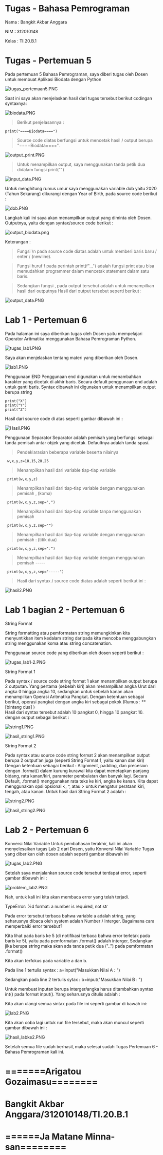 # Tugas - Bahasa Pemrograman


 Nama : Bangkit Akbar Anggara
 
 NIM : 312010148
 
 Kelas : TI.20.B.1


# Tugas - Pertemuan 5
 
Pada pertemuan 5 Bahasa Pemrograman, saya diberi tugas oleh Dosen untuk membuat Aplikasi Biodata dengan Python
  
  ![tugas_pertemuan5.PNG](Pic/tugas_pertemuan5.PNG)
  
Saat ini saya akan menjelaskan hasil dari tugas tersebut berikut codingan syntaxnya:
  
  ![biodata.PNG](Pic/biodata.PNG)
  
  > Berikut penjelasannya :
    
    print("====Biodata====")
  
  > Source code diatas berfungsi untuk mencetak hasil / output berupa "====Biodata====".
   
   ![output_print.PNG](Pic/output_print.PNG)
  
  > Untuk menampilkan output, saya menggunakan tanda petik dua didalam fungsi print("")
   
   ![input_data.PNG](Pic/input_data.PNG)

Untuk menghitung rumus umur saya menggunakan variable dob yaitu 2020 (Tahun Sekarang) dikurangi dengan Year of Birth, pada source code berikut :
  
  ![dob.PNG](Pic/dob.PNG)
  
Langkah kali ini saya akan menampilkan output yang diminta oleh Dosen.
Outputnya, yaitu dengan syntax/source code berikut :
  
  ![output_biodata.png](Pic/output_biodata.png)
  
Keterangan :
   
  > Fungsi \n pada source code diatas adalah untuk memberi baris baru / enter / (newline).
   
  > Fungsi huruf f pada perintah print(f"...") adalah fungsi print atau bisa memudahkan programmer dalam mencetak statement dalam satu baris.
   
  > Sedangkan fungsi , pada output tersebut adalah untuk menampilkan hasil dari outputnya
     Hasil dari output tersebut seperti berikut :
   
   ![output_data.PNG](Pic/output_data.PNG)
   
# Lab 1 - Pertemuan 6

Pada halaman ini saya diberikan tugas oleh Dosen yaitu mempelajari Operator Aritmatika menggunakan Bahasa Pemrograman Python.
  
  ![tugas_lab1.PNG](Pic/tugas_lab1.PNG)
  
Saya akan menjelaskan tentang materi yang diberikan oleh Dosen.
  
  ![lab1.PNG](Pic/lab1.PNG)
  
Penggunaan END Penggunaan end digunakan untuk menambahkan karakter yang dicetak di akhir baris. Secara default penggunaan end adalah untuk ganti baris.
Syntax dibawah ini digunakan untuk menampilkan output berupa string
    
    print("X")
    print("Y")
    print("Z")
 
Hasil dari source code di atas seperti gambar dibawah ini :
  
  ![Hasil.PNG](Pic/Hasil.PNG)

Penggunaan Separator Separator adalah pemisah yang berfungsi sebagai tanda pemisah antar objek yang dicetak. Defaultnya adalah tanda spasi.
  
 > Pendeklarasian beberapa variable beserta nilainya

     w,x,y,z=10,15,20,25
  
 > Menampilkan hasil dari variable tiap-tiap variable

     print(w,x,y,z)
  
 > Menampilkan hasil dari tiap-tiap variable dengan menggunakan pemisah , (koma)

     print(w,x,y,z,sep=",")
  
 > Menampilkan hasil dari tiap-tiap variable tanpa menggunakan pemisah

     print(w,x,y,z,sep="")
  
 > Menampilkan hasil dari tiap-tiap variable dengan menggunakan pemisah : (titik dua)

     print(w,x,y,z,sep=":")
  
 > Menampilkan hasil dari tiap-tiap variable dengan menggunakan pemisah -----

     print(w,x,y,z,sep="-----")
  
 > Hasil dari syntax / source code diatas adalah seperti berikut ini :
 
   ![hasil2.PNG](Pic/hasil2.PNG)
    
# Lab 1 bagian 2 - Pertemuan 6

String Format

String formatting atau pemformatan string memungkinkan kita menyuntikkan item kedalam string daripada kita mencoba menggabungkan string menggunakan koma atau string concatenation.

Penggunaan source code yang diberikan oleh dosen seperti berikut :

  ![tugas_lab1-2.PNG](Pic/tugas_lab1-2.PNG)

String Format 1

   Pada syntax / source code string format 1 akan menampilkan output berupa 2 outputan.
   Yang pertama (sebelah kiri) akan menampilkan angka Urut dari angka 0 hingga angka 10, sedangkan untuk sebelah kanan akan menampilkan Operasi Aritmatika Pangkat.
   Dengan ketentuan sebagai berikut, operasi pangkat dengan angka kiri sebagai pokok (Rumus : ** [bintang dua] )  
   Hasil dari syntax tersebut adalah 10 pangkat 0, hingga 10 pangkat 10. dengan output sebagai berikut :
    
   ![string1.PNG](Pic/string1.PNG)
    
   ![hasil_string1.PNG](Pic/hasil_string1.PNG)

String Format 2
   
   Pada syntax atau source code string format 2 akan menampilkan output berupa 2 output'an juga (seperti String Format 1, yaitu kanan dan kiri)
   Dengan ketentuan sebagai berikut :
   Alignment, padding, dan precesion dengan .format() dalam kurung kurawal kita dapat menetapkan panjang bidang, rata kanan/kiri, parameter pembulatan dan banyak lagi.
   Secara Default, .format() menggunakan rata teks ke kiri, angka ke kanan. Kita dapat menggunakan opsi opsional <, ^, atau > untuk mengatur perataan kiri, tengah, atau kanan.
   Untuk hasil dari String Format 2 adalah :
    
   ![string2.PNG](Pic/string2.PNG)
    
   ![hasil_string2.PNG](Pic/hasil_string2.PNG)

#  Lab 2 - Pertemuan 6 

Konversi Nilai Variable Untuk pembahasan terakhir, kali ini akan menyelesaikan tugas Lab 2 dari Dosen, yaitu Konversi Nilai Variable
Tugas yang diberikan oleh dosen adalah seperti gambar dibawah ini
  
  ![tugas_lab2.PNG](Pic/tugas_lab2.PNG)
  
Setelah saya menjalankan source code tersebut terdapat error, seperti gambar dibawah ini :
  
  ![problem_lab2.PNG](Pic/problem_lab2.PNG)
  
Nah, untuk kali ini kita akan membaca error yang telah terjadi.

TypeError: %d format: a number is required, not str

Pada error tersebut terbaca bahwa variable a adalah string, yang seharusnya dibaca oleh system adalah Number / Interger.
Bagaimana cara memperbaiki error tersebut?

Kita lihat pada baris ke 5 (di notifikasi terbaca bahwa error terletak pada baris ke 5), yaitu pada pemformatan .format() adalah interger, Sedangkan jika berupa string maka akan ada tanda petik dua ("..") pada pemformatan .format()

Kita akan terfokus pada variable a dan b.

Pada line 1 tertulis syntax : a=input("Masukkan Nilai A : ")

Sedangkan pada line 2 tertulis sytax : b=input("Masukkan Nilai B : ")

Untuk membuat inputan berupa interger/angka harus ditambahkan syntax int() pada format input(). Yang seharusnya ditulis adalah :

Kita akan ulangi semua sintax pada file ini seperti gambar di bawah ini:

 ![lab2.PNG](Pic/lab2.PNG)
  
Kita akan coba lagi untuk run file tersebut, maka akan muncul seperti gambar dibawah ini :

 ![hasil_labke2.PNG](Pic/hasil_labke2.PNG)
 
 Setelah semua file sudah berhasil, maka selesai sudah Tugas Pertemuan 6 - Bahasa Pemrograman kali ini.
 
 # =======Arigatou Gozaimasu========
 # Bangkit Akbar Anggara/312010148/TI.20.B.1
 # ======Ja Matane Minna-san========
